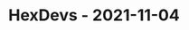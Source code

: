 ---
layout: post
title: HexDevs - 2021-11-04
datetime: '2021-11-04T14:00:00-07:00'
name: HexDevs
external_url: https://meetingplace.io/hexdevs/events/6331
online_event: true
year_month: 2021-11
---